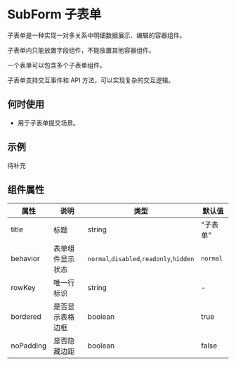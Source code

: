 # SubForm 子表单

子表单是一种实现一对多关系中明细数据展示、编辑的容器组件。

子表单内只能放置字段组件，不能放置其他容器组件。

一个表单可以包含多个子表单组件。

子表单支持交互事件和 API 方法，可以实现复杂的交互逻辑。

## 何时使用

- 用于子表单提交场景。

## 示例

待补充

## 组件属性

| 属性      | 说明             | 类型                                    | 默认值   |
| --------- | ---------------- | --------------------------------------- | -------- |
| title     | 标题             | string                                  | "子表单" |
| behavior  | 表单组件显示状态 | `normal`,`disabled`,`readonly`,`hidden` | `normal` |
| rowKey    | 唯一行标识       | string                                  | -        |
| bordered  | 是否显示表格边框 | boolean                                 | true     |
| noPadding | 是否隐藏边距     | boolean                                 | false    |
